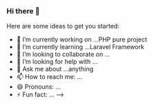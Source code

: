### Hi there 👋



Here are some ideas to get you started:

- 🔭 I’m currently working on ...PHP pure project
- 🌱 I’m currently learning ...Laravel Framework
- 👯 I’m looking to collaborate on ...
- 🤔 I’m looking for help with ...
- 💬 Ask me about ...anything
- 📫 How to reach me: ...
- 😄 Pronouns: ...
- ⚡ Fun fact: ...
-->
